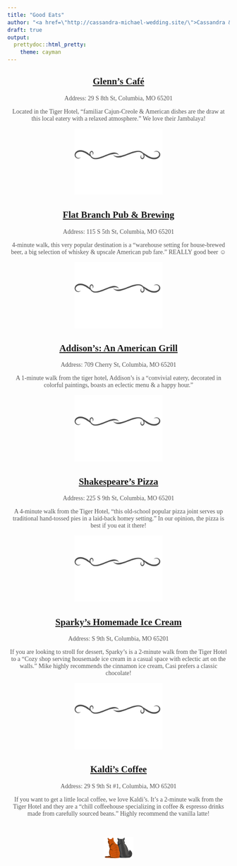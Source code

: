 ```yaml
---
title: "Good Eats"
author: "<a href=\"http://cassandra-michael-wedding.site/\">Cassandra & Michael Wedding</a>"
draft: true
output:
  prettydoc::html_pretty:
    theme: cayman
---
```


<style>
.page-header {
background-image: url(img/header2.jpeg) !important;
}
h1, h2, h3, h4, p, ul li, ul {
text-align: center;
color: #555;
}
h1.project-name {
font-size: 2.5em;
margin-top: 10px;
padding-top: 20px;
color: white;
}
h4.author.project-author a {
color: #f3f3f3;
font-size: 1.35em;
}
.main-content h3 {
color: black;
}
ul {
list-style-type: none;
}
p {
max-width: 500px;
margin-left: auto;
margin-right: auto;
}
ul li {
margin-left: -2px;
padding: 5px;
}
html, body {
font-family: Georgia;
}
</style>

## [Glenn’s Café](http://www.glennscafe.com/)
Address: 29 S 8th St, Columbia, MO 65201

Located in the Tiger Hotel, “familiar Cajun-Creole & American dishes are the draw at this local eatery with a relaxed atmosphere.” We love their Jambalaya!

<p><img height="150" width="auto" src="img/divider.svg" /></p>

## [Flat Branch Pub & Brewing](https://www.flatbranch.com/)
Address: 115 S 5th St, Columbia, MO 65201

4-minute walk, this very popular destination is a “warehouse setting for house-brewed beer, a big selection of whiskey & upscale American pub fare.” REALLY good beer ☺

<p><img height="150" width="auto" src="img/divider.svg" /></p>

## [Addison’s: An American Grill](http://www.addisonsgrill.com/)
Address: 709 Cherry St, Columbia, MO 65201

A 1-minute walk from the tiger hotel, Addison’s is a “convivial eatery, decorated in colorful paintings, boasts an eclectic menu & a happy hour.”

<p><img height="150" width="auto" src="img/divider.svg" /></p>

## [Shakespeare’s Pizza](https://shakespeares.com/)
Address: 225 S 9th St, Columbia, MO 65201

A 4-minute walk from the Tiger Hotel, “this old-school popular pizza joint serves up traditional hand-tossed pies in a laid-back homey setting.” In our opinion, the pizza is best if you eat it there!

<p><img height="150" width="auto" src="img/divider.svg" /></p>

## [Sparky’s Homemade Ice Cream](https://www.facebook.com/sparkyshomemade/)
Address: S 9th St, Columbia, MO 65201

If you are looking to stroll for dessert, Sparky’s is a 2-minute walk from the Tiger Hotel to a “Cozy shop serving housemade ice cream in a casual space with eclectic art on the walls.” Mike highly recommends the cinnamon ice cream, Casi prefers a classic chocolate!

<p><img height="150" width="auto" src="img/divider.svg" /></p>

## [Kaldi’s Coffee](https://kaldiscoffee.com/)
Address: 29 S 9th St #1, Columbia, MO 65201

If you want to get a little local coffee, we love Kaldi’s. It’s a 2-minute walk from the Tiger Hotel and they are a “chill coffeehouse specializing in coffee & espresso drinks made from carefully sourced beans.” Highly recommend the vanilla latte!

<br>
<p><img height="50" width="auto" src="img/cats.png" /></p>
<br>

